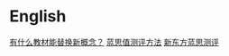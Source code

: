 # English
[有什么教材能替换新概念？](https://www.zhihu.com/question/420510685/answer/2344157805)
[蓝思值测评方法](https://www.bilibili.com/video/BV1FS4y1f7pU/?spm_id_from=333.337.search-card.all.click&vd_source=0db98bb4efd84607a32ed6386f61994e)
[新东方蓝思测评](https://reading.bjfuture.cn/SecondaryPage/LansiA/TextCenter)